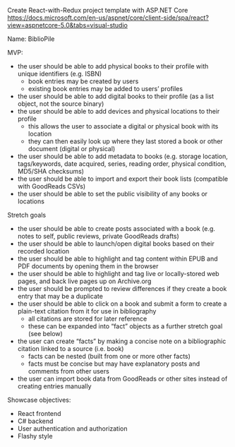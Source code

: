 Create React-with-Redux project template with ASP.NET Core
https://docs.microsoft.com/en-us/aspnet/core/client-side/spa/react?view=aspnetcore-5.0&tabs=visual-studio

Name: BiblioPile
 
MVP:
- the user should be able to add physical books to their profile with unique identifiers (e.g. ISBN)
  - book entries may be created by users
  - existing book entries may be added to users’ profiles
- the user should be able to add digital books to their profile (as a list object, not the source binary)
- the user should be able to add devices and physical locations to their profile
  - this allows the user to associate a digital or physical book with its location
  - they can then easily look up where they last stored a book or other document (digital or physical)
- the user should be able to add metadata to books (e.g. storage location, tags/keywords, date acquired, series, reading order, physical condition, MD5/SHA checksums)
- the user should be able to import and export their book lists (compatible with GoodReads CSVs)
- the user should be able to set the public visibility of any books or locations
 
Stretch goals
- the user should be able to create posts associated with a book (e.g. notes to self, public reviews, private GoodReads drafts)
- the user should be able to launch/open digital books based on their recorded location
- the user should be able to highlight and tag content within EPUB and PDF documents by opening them in the browser
- the user should be able to highlight and tag live or locally-stored web pages, and back live pages up on Archive.org
- the user should be prompted to review differences if they create a book entry that may be a duplicate
- the user should be able to click on a book and submit a form to create a plain-text citation from it for use in bibliography
  - all citations are stored for later reference
  - these can be expanded into “fact” objects as a further stretch goal (see below)
- the user can create “facts” by making a concise note on a bibliographic citation linked to a source (i.e. book)
  - facts can be nested (built from one or more other facts)
  - facts must be concise but may have explanatory posts and comments from other users
- the user can import book data from GoodReads or other sites instead of creating entries manually
 
Showcase objectives:
- React frontend
- C# backend
- User authentication and authorization
- Flashy style
